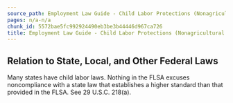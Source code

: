 ```yaml
---
source_path: Employment Law Guide - Child Labor Protections (Nonagricultural Work).md
pages: n/a-n/a
chunk_id: 5572bae5fc992924490eb3be3b44446d967ca726
title: Employment Law Guide - Child Labor Protections (Nonagricultural Work)
---
```

## Relation to State, Local, and Other Federal Laws

Many states have child labor laws. Nothing in the FLSA excuses noncompliance with a state law that establishes a higher standard than that provided in the FLSA. See 29 U.S.C. 218(a).
